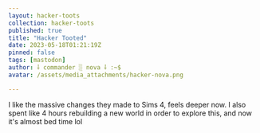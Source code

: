 ```yaml
---
layout: hacker-toots
collection: hacker-toots
published: true
title: "Hacker Tooted"
date: 2023-05-18T01:21:19Z
pinned: false
tags: [mastodon]
author: ⸸ commander ░ nova ⸸ :~$
avatar: /assets/media_attachments/hacker-nova.png

---
```


<p>I like the massive changes they made to Sims 4, feels deeper now. I also spent like 4 hours rebuilding a new world in order to explore this, and now it&#39;s almost bed time lol</p>


